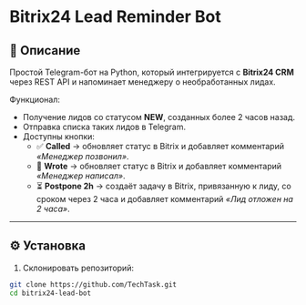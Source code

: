 # Bitrix24 Lead Reminder Bot

## 📌 Описание
Простой Telegram-бот на Python, который интегрируется с **Bitrix24 CRM** через REST API и напоминает менеджеру о необработанных лидах.

Функционал:
- Получение лидов со статусом **NEW**, созданных более 2 часов назад.
- Отправка списка таких лидов в Telegram.
- Доступны кнопки:
  - ✅ **Called** → обновляет статус в Bitrix и добавляет комментарий *«Менеджер позвонил»*.
  - 💬 **Wrote** → обновляет статус в Bitrix и добавляет комментарий *«Менеджер написал»*.
  - ⏳ **Postpone 2h** → создаёт задачу в Bitrix, привязанную к лиду, со сроком через 2 часа и добавляет комментарий *«Лид отложен на 2 часа»*.

---

## ⚙️ Установка

1. Склонировать репозиторий:
```bash
git clone https://github.com/TechTask.git
cd bitrix24-lead-bot
